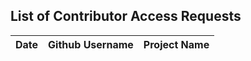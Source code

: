 ## List of Contributor Access Requests
Date             | Github Username         | Project Name
------------     | -------------           | -------------
